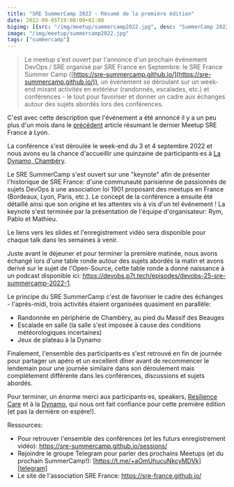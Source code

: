 ```yaml
---
title: "SRE SummerCamp 2022 - Résumé de la première édition"
date: 2022-09-05T19:00:00+01:00
bigimg: [{src: "/img/meetup/summercamp2022.jpg", desc: "SummerCamp 2022"}]
image: "/img/meetup/summercamp2022.jpg"
tags: ["summercamp"]
---
```


> Le meetup s'est ouvert par l'annonce d'un prochain événement DevOps / SRE organisé par SRE France en Septembre: le SRE France Summer Camp ([https://sre-summercamp.github.io/](https://sre-summercamp.github.io/)), un événement se déroulant sur un week-end mixant activités en extérieur (randonnés, escalades, etc.) et conférences - le tout pour favoriser et donner un cadre aux échanges autour des sujets abordés lors des conférences.

C'est avec cette description que l'événement a été annoncé il y a un peu plus d'un mois dans le [précédent][meetup-lyon] article résumant le dernier Meetup SRE France à Lyon.

La conférence s'est déroulée le week-end du 3 et 4 septembre 2022 et nous avons eu la chance d'accueillir une quinzaine de participants·es à [La Dynamo, Chambéry][dynamo].

Le SRE SummerCamp s'est ouvert sur une "keynote" afin de présenter l'historique de SRE France: d'une communauté parisienne de passionnés de sujets DevOps à une association loi 1901 proposant des meetups en France (Bordeaux, Lyon, Paris, etc.). Le concept de la conférence a ensuite été détaillé ainsi que son origine et les attentes vis à vis d'un tel événement ! La keynote s'est terminée par la présentation de l'équipe d'organisateur: Rym, Pablo et Mathieu.

Le liens vers les slides et l'enregistrement vidéo sera disponible pour chaque talk dans les semaines à venir.

Juste avant le déjeuner et pour terminer la première matinée, nous avons échangé lors d'une table ronde autour des sujets abordés la matin et avons derivé sur le sujet de l'Open-Source, cette table ronde a donné naissance à un podcast disponible ici: https://devobs.p7t.tech/episodes/devobs-25-sre-summercamp-2022-1.

Le principe du SRE SummerCamp c'est de favoriser le cadre des échanges - l'aprés-midi, trois activités étaient organisées quasiment en parallèle:
* Randonnée en périphérie de Chambéry, au pied du Massif des Beauges
* Escalade en salle (la salle s'est imposée à cause des conditions météorologiques incertaines)
* Jeux de plateau à la Dynamo

Finalement, l'ensemble des participants·es s'est retrouvé en fin de journée pour partager un apéro et un excellent dîner avant de recommencer le lendemain pour une journée similaire dans son déroulement mais complétement différente dans les conférences, discussions et sujets abordés.

Pour terminer, un énorme merci aux participants·es, speakers, [Resilience Care][resilience-care] et à la [Dynamo][dynamo-site], qui nous ont fait confiance pour cette première édition (et pas la dernière on espère!).

Ressources:
* Pour retrouver l'ensemble des conférences (et les futurs enregistrement vidéo): https://sre-summercamp.github.io/sessions/
* Rejoindre le groupe Telegram pour parler des prochains Meetups (et du prochain SummerCamp!): [https://t.me/+aOmUhucuNkcyMDVk][telegram]
* Le site de l'association SRE France: https://sre-france.github.io/

[meetup-lyon]: /post/2022-08-01-live-from-lyon
[resilience-care]: https://sre-summercamp.github.io/partners/gold/resilience/
[dynamo]: https://ladynamo.chambery.fr/
[dynamo-site]: https://sre-summercamp.github.io/partners/soutien/la_dynamo/
[telegram]: https://t.me/+aOmUhucuNkcyMDVk
